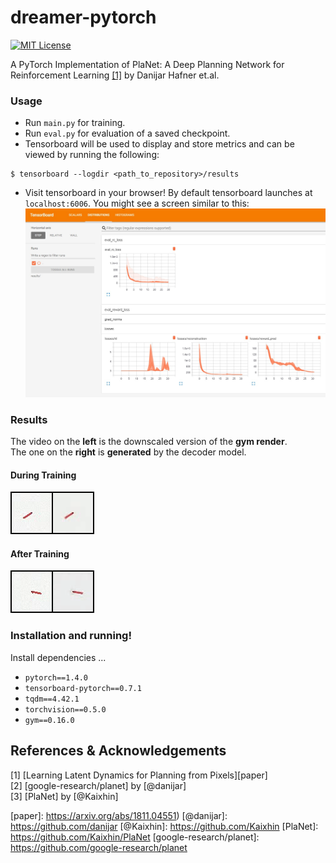 # dreamer-pytorch
[![MIT License](https://img.shields.io/badge/license-MIT-blue.svg)](LICENSE.md)

A PyTorch Implementation of PlaNet: A Deep Planning Network for Reinforcement Learning [[1]](#references) by Danijar Hafner et.al. 

### Usage
 - Run `main.py` for training.
 - Run `eval.py` for evaluation of a saved checkpoint.
 - Tensorboard will be used to display and store metrics and can be viewed by running the following:
 ```shell
 $ tensorboard --logdir <path_to_repository>/results
 ```
 - Visit tensorboard in your browser! By default tensorboard launches at `localhost:6006`. You might see a screen similar to this:
 ![Tensorboard](_assets/tensorboard.jpg)

### Results
The video on the **left** is the downscaled version of the **gym render**.  
The one on the **right** is **generated** by the decoder model.
#### During Training
![training](_assets/during_train.gif)

#### After Training
![training](_assets/trained.gif)


### Installation and running!
Install dependencies ...
- `pytorch==1.4.0`
- `tensorboard-pytorch==0.7.1`
- `tqdm==4.42.1`
- `torchvision==0.5.0`
- `gym==0.16.0`

References & Acknowledgements
-----------------------------

[1] [Learning Latent Dynamics for Planning from Pixels][paper]  
[2] [google-research/planet] by [@danijar]  
[3] [PlaNet] by [@Kaixhin]  

[Website]: https://danijar.com/project/planet/
[paper]: https://arxiv.org/abs/1811.04551)
[@danijar]: https://github.com/danijar
[@Kaixhin]: https://github.com/Kaixhin
[PlaNet]: https://github.com/Kaixhin/PlaNet
[google-research/planet]: https://github.com/google-research/planet
